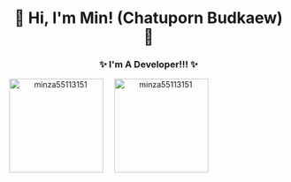 <h1 align="center">
👋 Hi, I'm Min! (Chatuporn Budkaew) 👋
</h1>

<h3 align="center">
✨ I'm A Developer!!! ✨
</h3>

<div align="center" style="display: flex; gap: 20px;">
<img height=170 src="https://github-readme-stats.vercel.app/api?username=minza55113151&show_icons=true&theme=dark&locale=en" alt="minza55113151" />
<img height=170 src="https://github-readme-stats.vercel.app/api/top-langs/?username=minza55113151&hide=c,c%2B%2B,c%23,Shaderlab,ASP.net,HLSL&theme=dark&layout=compact" alt="minza55113151" />
</div>
